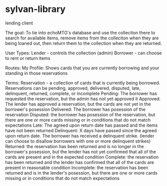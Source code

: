 # sylvan-library
lending client

The goal: To tie into echoMTG's database and use the colleciton there to search for available items, remove items from the colleciton when they are being loaned out, then return them to the collection when they are returned.

User Types:
Lender - controls the collection (admin)
Borrower - can choose to rent or return items

Routes: 
My Profile: Shows cards that you are currently borrowing and your standing in those reservations

Terms:
Reservation - a collection of cards that is currently being borrowed.  Reservations can be pending, approved, delivered, disputed, late, delinquent, returned, complete, or incomplete
  Pending:  The borrower has requested the reservation, but the admin has not yet approved it
  Approved: The lender has approved a reservation, but the cards are not yet in the borrower's posession
  Delivered: The borrower has posession of the reservation
  Disputed: the borrower has posession of the reservation, but there are one or more cards missing or in conditions that do not match expectations
  Late: The agreed upon return date has passed and the items have not been returned
  Delinquent: X days have passed since the agreed upon return date.  The borrower has received a delinquent strike.  (lender can choose to disallow borrowers with one or more delinquent strikes)
  Returned: the reservation has been returned and is no longer in the borrower's posession, but the lender has not yet confirmed that all of the cards are present and in the expected condition
  Complete: the reservation has been returned and the lender has confirmed that all of the cards are present in reasonable condition
  Incomplete: the reservation has been returned and is in the lender's posession, but there are one or more cards missing or in conditions that do not match expectations
